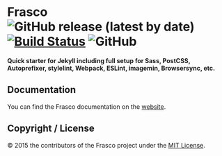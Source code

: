 # Frasco ![GitHub release (latest by date)](https://img.shields.io/github/v/release/ixkaito/frasco?color=967adc) [![Build Status](https://travis-ci.org/ixkaito/frasco.svg?branch=master)](https://travis-ci.org/ixkaito/frasco) ![GitHub](https://img.shields.io/github/license/ixkaito/frasco)

__Quick starter for Jekyll including full setup for Sass, PostCSS, Autoprefixer, stylelint, Webpack, ESLint, imagemin, Browsersync, etc.__

## Documentation

You can find the Frasco documentation on the [website](https://ixkaito.github.io/frasco/).

## Copyright / License

© 2015 the contributors of the Frasco project under the [MIT License](https://github.com/ixkaito/frasco/blob/master/LICENSE).
